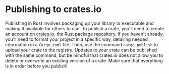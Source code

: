 # Publishing to crates.io

Publishing in Rust involves packaging up your library or executable and making it available for others to use. To publish a crate, you'll need to create an account on [crates.io](https://crates.io/), the Rust package repository. If you haven't already, you'll need to format your project in a specific way, detailing needed information in a `Cargo.toml` file. Then, use the command `cargo publish` to upload your crate to the registry. Updates to your crate can be published with the same command, but be mindful that crates.io does not allow you to delete or overwrite an existing version of a crate. Make sure that everything is in order before you publish!